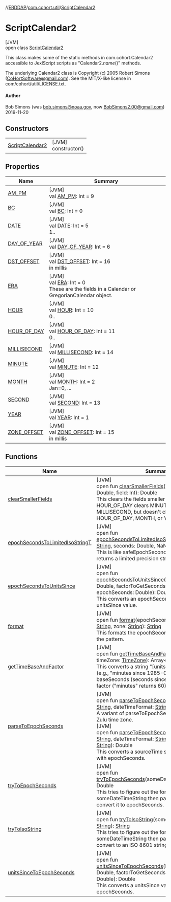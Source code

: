 //[ERDDAP](../../../index.md)/[com.cohort.util](../index.md)/[ScriptCalendar2](index.md)

# ScriptCalendar2

[JVM]\
open class [ScriptCalendar2](index.md)

This class makes some of the static methods in com.cohort.Calendar2 accessible to JexlScript scripts as &quot;Calendar2.*name*()&quot; methods. 

The underlying Calendar2 class is Copyright (c) 2005 Robert Simons (CoHortSoftware@gmail.com). See the MIT/X-like license in com/cohort/util/LICENSE.txt.

#### Author

Bob Simons (was bob.simons@noaa.gov, now BobSimons2.00@gmail.com) 2019-11-20

## Constructors

| | |
|---|---|
| [ScriptCalendar2](-script-calendar2-constructor.md) | [JVM]<br/>constructor() |

## Properties

| Name | Summary |
|---|---|
| [AM_PM](-a-m_-p-m.md) | [JVM]<br/>val [AM_PM](-a-m_-p-m.md): Int = 9 |
| [BC](-b-c.md) | [JVM]<br/>val [BC](-b-c.md): Int = 0 |
| [DATE](-d-a-t-e.md) | [JVM]<br/>val [DATE](-d-a-t-e.md): Int = 5<br/>1.. |
| [DAY_OF_YEAR](-d-a-y_-o-f_-y-e-a-r.md) | [JVM]<br/>val [DAY_OF_YEAR](-d-a-y_-o-f_-y-e-a-r.md): Int = 6 |
| [DST_OFFSET](-d-s-t_-o-f-f-s-e-t.md) | [JVM]<br/>val [DST_OFFSET](-d-s-t_-o-f-f-s-e-t.md): Int = 16<br/>in millis |
| [ERA](-e-r-a.md) | [JVM]<br/>val [ERA](-e-r-a.md): Int = 0<br/>These are the fields in a Calendar or GregorianCalendar object. |
| [HOUR](-h-o-u-r.md) | [JVM]<br/>val [HOUR](-h-o-u-r.md): Int = 10<br/>0.. |
| [HOUR_OF_DAY](-h-o-u-r_-o-f_-d-a-y.md) | [JVM]<br/>val [HOUR_OF_DAY](-h-o-u-r_-o-f_-d-a-y.md): Int = 11<br/>0.. |
| [MILLISECOND](-m-i-l-l-i-s-e-c-o-n-d.md) | [JVM]<br/>val [MILLISECOND](-m-i-l-l-i-s-e-c-o-n-d.md): Int = 14 |
| [MINUTE](-m-i-n-u-t-e.md) | [JVM]<br/>val [MINUTE](-m-i-n-u-t-e.md): Int = 12 |
| [MONTH](-m-o-n-t-h.md) | [JVM]<br/>val [MONTH](-m-o-n-t-h.md): Int = 2<br/>Jan=0, ... |
| [SECOND](-s-e-c-o-n-d.md) | [JVM]<br/>val [SECOND](-s-e-c-o-n-d.md): Int = 13 |
| [YEAR](-y-e-a-r.md) | [JVM]<br/>val [YEAR](-y-e-a-r.md): Int = 1 |
| [ZONE_OFFSET](-z-o-n-e_-o-f-f-s-e-t.md) | [JVM]<br/>val [ZONE_OFFSET](-z-o-n-e_-o-f-f-s-e-t.md): Int = 15<br/>in millis |

## Functions

| Name | Summary |
|---|---|
| [clearSmallerFields](clear-smaller-fields.md) | [JVM]<br/>open fun [clearSmallerFields](clear-smaller-fields.md)(epochSeconds: Double, field: Int): Double<br/>This clears the fields smaller than 'field' (e.g., HOUR_OF_DAY clears MINUTE, SECOND, and MILLISECOND, but doesn't change HOUR_OF_DAY, MONTH, or YEAR). |
| [epochSecondsToLimitedIsoStringT](epoch-seconds-to-limited-iso-string-t.md) | [JVM]<br/>open fun [epochSecondsToLimitedIsoStringT](epoch-seconds-to-limited-iso-string-t.md)(time_precision: [String](https://docs.oracle.com/en/java/javase/17/docs/api/java.base/java/lang/String.html), seconds: Double, NaNString: [String](https://docs.oracle.com/en/java/javase/17/docs/api/java.base/java/lang/String.html)): [String](https://docs.oracle.com/en/java/javase/17/docs/api/java.base/java/lang/String.html)<br/>This is like safeEpochSecondsToIsoStringT3Z, but returns a limited precision string. |
| [epochSecondsToUnitsSince](epoch-seconds-to-units-since.md) | [JVM]<br/>open fun [epochSecondsToUnitsSince](epoch-seconds-to-units-since.md)(baseSeconds: Double, factorToGetSeconds: Double, epochSeconds: Double): Double<br/>This converts an epochSeconds value into a unitsSince value. |
| [format](format.md) | [JVM]<br/>open fun [format](format.md)(epochSeconds: Double, pattern: [String](https://docs.oracle.com/en/java/javase/17/docs/api/java.base/java/lang/String.html), zone: [String](https://docs.oracle.com/en/java/javase/17/docs/api/java.base/java/lang/String.html)): [String](https://docs.oracle.com/en/java/javase/17/docs/api/java.base/java/lang/String.html)<br/>This formats the epochSeconds time value using the pattern. |
| [getTimeBaseAndFactor](get-time-base-and-factor.md) | [JVM]<br/>open fun [getTimeBaseAndFactor](get-time-base-and-factor.md)(tsUnits: [String](https://docs.oracle.com/en/java/javase/17/docs/api/java.base/java/lang/String.html), timeZone: [TimeZone](https://docs.oracle.com/en/java/javase/17/docs/api/java.base/java/util/TimeZone.html)): Array&lt;Double&gt;<br/>This converts a string &quot;[units] since [isoDate]&quot; (e.g., &quot;minutes since 1985-01-01&quot;) into a baseSeconds (seconds since 1970-01-01) and a factor (&quot;minutes&quot; returns 60). |
| [parseToEpochSeconds](parse-to-epoch-seconds.md) | [JVM]<br/>open fun [parseToEpochSeconds](parse-to-epoch-seconds.md)(sourceTime: [String](https://docs.oracle.com/en/java/javase/17/docs/api/java.base/java/lang/String.html), dateTimeFormat: [String](https://docs.oracle.com/en/java/javase/17/docs/api/java.base/java/lang/String.html)): Double<br/>A variant of parseToEpochSeconds that uses the Zulu time zone.<br/>[JVM]<br/>open fun [parseToEpochSeconds](parse-to-epoch-seconds.md)(sourceTime: [String](https://docs.oracle.com/en/java/javase/17/docs/api/java.base/java/lang/String.html), dateTimeFormat: [String](https://docs.oracle.com/en/java/javase/17/docs/api/java.base/java/lang/String.html), timeZoneString: [String](https://docs.oracle.com/en/java/javase/17/docs/api/java.base/java/lang/String.html)): Double<br/>This converts a sourceTime string into a double with epochSeconds. |
| [tryToEpochSeconds](try-to-epoch-seconds.md) | [JVM]<br/>open fun [tryToEpochSeconds](try-to-epoch-seconds.md)(someDateTimeString: [String](https://docs.oracle.com/en/java/javase/17/docs/api/java.base/java/lang/String.html)): Double<br/>This tries to figure out the format of someDateTimeString then parse the value and convert it to epochSeconds. |
| [tryToIsoString](try-to-iso-string.md) | [JVM]<br/>open fun [tryToIsoString](try-to-iso-string.md)(someDateTimeString: [String](https://docs.oracle.com/en/java/javase/17/docs/api/java.base/java/lang/String.html)): [String](https://docs.oracle.com/en/java/javase/17/docs/api/java.base/java/lang/String.html)<br/>This tries to figure out the format of someDateTimeString then parse the value and convert to an ISO 8601 string with 'Z' at end. |
| [unitsSinceToEpochSeconds](units-since-to-epoch-seconds.md) | [JVM]<br/>open fun [unitsSinceToEpochSeconds](units-since-to-epoch-seconds.md)(baseSeconds: Double, factorToGetSeconds: Double, unitsSince: Double): Double<br/>This converts a unitsSince value into epochSeconds. |